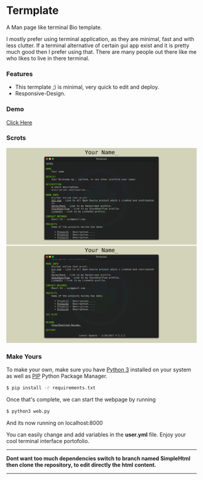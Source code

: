 
# Termplate

A Man page like terminal Bio template.


I mostly prefer using terminal application, as they are minimal, fast and with less clutter.
If a terminal alternative of certain gui app exist and it is pretty much good then I prefer using that.
There are many people out there like me who likes to live in there terminal.

### Features
- This termplate ;) is minimal, very quick to edit and deploy.
- Responsive-Design.

### Demo
 [Click Here](https://blesson.herokuapp.com/)

### Scrots

<img src="/scrots/a.png" width="840">
<img src="/scrots/b.png" width="840">

### Make Yours

To make your own, make sure you have [Python 3](https://python.org) installed on your system as well as [PIP](https://pypi.org/project/pip/) Python Package Manager.

```bash
$ pip install -r requirements.txt
```

Once that's complete, we can start the webpage by running

```bash
$ python3 web.py
```

And its now running on localhost:8000

You can easily change and add variables in the **user.yml** file.
Enjoy your cool terminal interface portofolio.

---
<b> Dont want too much dependencies switch to branch named SimpleHtml 
 then clone the repository, to edit directly the html content.</b>

---


